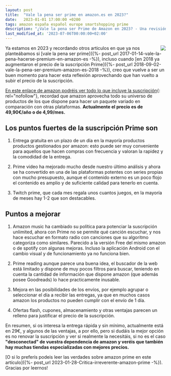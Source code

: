 ```yaml
---
layout: post
title:  "Vale la pena ser prime en amazon.es en 2023?"
date:   2023-01-01 17:00:00 +0200
tags: amazon españa español europe smartshopping prime
description: "¿Vale la pena ser Prime de Amazon en 2023? - Una revisión detallada que analiza los beneficios y desventajas de la membresía de Amazon Prime en 2023."
last_modified_at: '2023-07-06T00:00:00+02:00'
---
```

<a rel="nofollow" href='https://www.amazon.es/amazonprime?pf_rd_m=A1AT7YVPFBWXBL&pf_rd_s=merchandised-search-20&pf_rd_r=SPKR1F8DDF6EN7XBXBF7&pf_rd_t=101&pf_rd_p=22ebeddc-7676-4fb1-9838-af826ff3dc4a&pf_rd_i=22432986031&tag={{ site.constants[0].amazon_es }}'><img style="float: right;" src="https://i.imgur.com/8jB0rlK.jpg"></a>
Ya estamos en 2023 y recordando otros articulos en que ya nos planteábamos si [vale la pena ser prime]({%- post_url 2017-01-14-vale-la-pena-hacerse-premium-en-amazon-es -%}), incluso cuando [en 2018 ya augmentaron el precio de la suscripción Prime]({%- post_url 2018-09-02-vale-la-pena-ser-premium-amazon-es-2018 -%}), creo que vuelve a ser un buen momento para hacer esta reflexión aprovechando que han vuelto a subir el precio de la suscripción.

[En este enlace de amazon podréis ver todo lo que incluye la suscripción](<https://www.amazon.es/amazonprime?pf_rd_m=A1AT7YVPFBWXBL&pf_rd_s=merchandised-search-20&pf_rd_r=SPKR1F8DDF6EN7XBXBF7&pf_rd_t=101&pf_rd_p=22ebeddc-7676-4fb1-9838-af826ff3dc4a&pf_rd_i=22432986031&tag={{ site.constants[0].amazon_es }}>){: rel="nofollow"}, recordad que amazon aprovecha todo su universo de productos de los que dispone para hacer un paquete variado en comparación con otras plataformas. **Actualmente el precio es de 49,90€/año o de 4,99/mes.**

## Los puntos fuertes de la suscripción Prime son

1. Entrega gratuita en un plazo de un día en la mayoría productos productos gestionados por amazon: esto puede ser muy conveniente para aquellos que hacen compras con frecuencia y valoran la rapidez y la comodidad de la entrega.

2. Prime video ha mejorado mucho desde nuestro último análisis y ahora se ha convertido en una de las plataformas potentes con series propias con mucho presupuesto, aunque el contenido externo es un poco flojo el contenido es amplio y de suficiente calidad para tenerlo en cuenta.

3. Twitch prime, que cada mes regala unos cuantos juegos, en la mayoría de meses hay 1-2 que son destacables.

## Puntos a mejorar

1. Amazon music ha cambiado su política para potenciar la suscripción unlimited, ahora con Prime no se permite qué canción escuchar, y nos hace escuchar en formato radio con canciones que su algoritmo categoriza como similares. Parecido a la versión Free del mismo amazon o de spotify con algunas mejoras. Incluso la aplicación Android con el cambio visual y de funcionamiento ya no funciona bien.

2. Prime reading aunque parece una buena idea, el buscador de la web está limitado y dispone de muy pocos filtros para buscar, teniendo en cuenta la cantidad de información que dispone amazon (que además posee Goodreads) lo hace practicamente inusable.

3. Mejora en las posibilidades de los envíos, por ejemplo agrupar o seleccionar el día a recibir las entregas, ya que en muchos casos amazon los productos no pueden cumplir con el envío de 1 día.

4. Ofertas flash, cupones, almacenamiento y otras ventajas parecen un relleno para justificar el precio de la suscripción.

En resumen, si os interesa la entrega rápida y sin mínimo, actualmente está en 29€, y algunos de las ventajas, a por ello, pero si dudáis la mejor opción es no renovar la suscripción y ver si realmente la necesitáis, si no es el caso **"desconectad" de vuestra dependencia de amazon y veréis que también hay muchas tiendas especializadas con mejores precios.**

[O si lo preferís podeis leer las verdades sobre amazon prime en este artículo]({%- post_url 2023-01-28-Critica-irreverente-amazon-prime -%}). Gracias por leernos!
